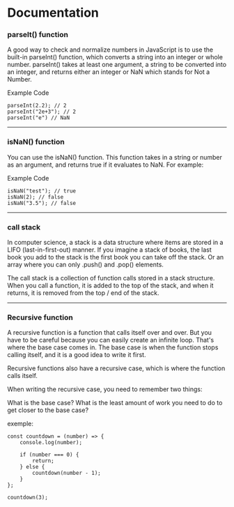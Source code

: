 # Documentation


### parseIt() function

A good way to check and normalize numbers in JavaScript is to use the built-in parseInt() function, which converts a string into an integer or whole number. parseInt() takes at least one argument, a string to be converted into an integer, and returns either an integer or NaN which stands for Not a Number. 

Example Code

    parseInt(2.2); // 2
    parseInt("2e+3"); // 2
    parseInt("e") // NaN


-----------------------------------------------------------------

### isNaN() function

You can use the isNaN() function. This function takes in a string or number as an argument, and returns true if it evaluates to NaN. For example:

Example Code

    isNaN("test"); // true
    isNaN(2); // false
    isNaN("3.5"); // false


-----------------------------------------------------------------

### call stack

In computer science, a stack is a data structure where items are stored in a LIFO (last-in-first-out) manner. If you imagine a stack of books, the last book you add to the stack is the first book you can take off the stack. Or an array where you can only .push() and .pop() elements.

The call stack is a collection of function calls stored in a stack structure. When you call a function, it is added to the top of the stack, and when it returns, it is removed from the top / end of the stack.


-----------------------------------------------------------------

### Recursive function

A recursive function is a function that calls itself over and over. But you have to be careful because you can easily create an infinite loop. That's where the base case comes in. The base case is when the function stops calling itself, and it is a good idea to write it first.

Recursive functions also have a recursive case, which is where the function calls itself.

When writing the recursive case, you need to remember two things:

What is the base case?
What is the least amount of work you need to do to get closer to the base case?


exemple:

    const countdown = (number) => {
        console.log(number);
        
        if (number === 0) {
            return;
        } else {
            countdown(number - 1);
        }
    };

    countdown(3);



